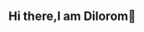 ## Hi there,I am Dilorom👋

<!--
**Dunya-coder/Dunya-coder** is a ✨ _special_ ✨ repository because its `README.md` (this file) appears on your GitHub profile.
I am Dilorom .

-->
